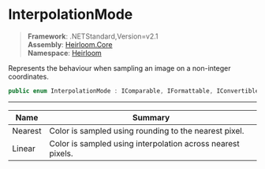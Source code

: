 # InterpolationMode

> **Framework**: .NETStandard,Version=v2.1  
> **Assembly**: [Heirloom.Core][0]  
> **Namespace**: [Heirloom][0]  

Represents the behaviour when sampling an image on a non-integer coordinates.

```cs
public enum InterpolationMode : IComparable, IFormattable, IConvertible
```

--------------------------------------------------------------------------------

| Name    | Summary                                                     |
|---------|-------------------------------------------------------------|
| Nearest | Color is sampled using rounding to the nearest pixel.       |
| Linear  | Color is sampled using interpolation across nearest pixels. |

[0]: ../Heirloom.Core.md
